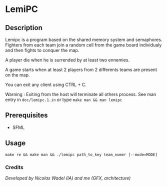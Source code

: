 # LemiPC

## Description

Lemipc is a program based on the shared memory system and semaphores. Fighters from each team join a random cell from the game board individualy and then fights to conquer the map.

A player die when he is surrended by at least two ennemies.

A game starts when at least 2 players from 2 differents teams are present on the map.

You can exit any client using CTRL + C.

Warning : Exiting from the host will terminate all others process.
See man entry in ```doc/lemipc.1.in``` or type ```make man && man lemipc```

## Prerequisites
- SFML

## Usage
```make re && make man && ./lemipc path_to_key team_numer [--mode=MODE]```


### Credits
*Developed by Nicolas Wadel (IA) and me (GFX, architecture)*